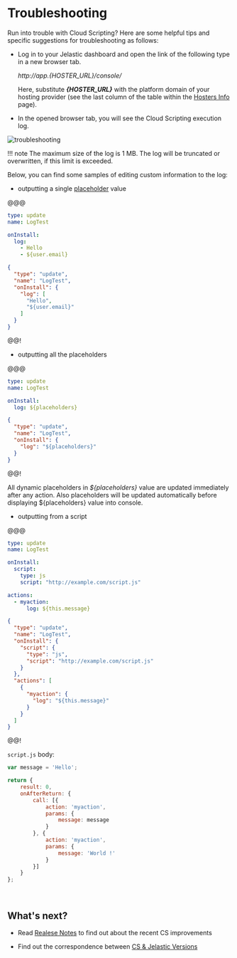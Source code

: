 # Troubleshooting

Run into trouble with Cloud Scripting? Here are some helpful tips and specific suggestions for troubleshooting as follows:                             

* Log in to your Jelastic dashboard and open the link of the following type in a new browser tab.                            

    *http://app.{HOSTER_URL}/console/*                       
    
    Here, substitute <b>*{HOSTER_URL}*</b>  with the platform domain of your hosting provider (see the last column of the table within the <a href="https://docs.jelastic.com/jelastic-hoster-info" target="_blank">Hosters Info</a> page).                                           

* In the opened browser tab, you will see the Cloud Scripting execution log.                                                               
    
![troubleshooting](img/troubleshooting.jpg)          

!!! note
    The maximum size of the log is 1 MB. The log will be truncated or overwritten, if this limit is exceeded.

Below, you can find some samples of editing custom information to the log:                      

- outputting a single <a href="../placeholders/" target="blank">placeholder</a> value                     

@@@
```yaml
type: update
name: LogTest

onInstall:
  log:
    - Hello
    - ${user.email}
```
``` json
{
  "type": "update",
  "name": "LogTest",
  "onInstall": {
    "log": [
      "Hello",
      "${user.email}"
    ]
  }
}
```
@@!

- outputting all the placeholders              

@@@
```yaml
type: update
name: LogTest

onInstall:
  log: ${placeholders}
```
``` json
{
  "type": "update",
  "name": "LogTest",
  "onInstall": {
    "log": "${placeholders}"
  }
}
```
@@!

All dynamic placeholders in *\${placeholders}* value are updated immediately after any action. Also placeholders will be updated automatically before displaying \${placeholders} value into console.

- outputting from a script             

@@@
```yaml
type: update
name: LogTest

onInstall:
  script:
    type: js
    script: "http://example.com/script.js"

actions:
  - myaction:
      log: ${this.message}
```
``` json  
{
  "type": "update",
  "name": "LogTest",
  "onInstall": {
    "script": {
      "type": "js",
      "script": "http://example.com/script.js"
    }
  },
  "actions": [
    {
      "myaction": {
        "log": "${this.message}"
      }
    }
  ]
}
```
@@!

`script.js` body:      

``` javascript                                               
var message = 'Hello';

return { 
    result: 0, 
    onAfterReturn: {
        call: [{
            action: 'myaction', 
            params: {
                message: message
            } 
        }, {
            action: 'myaction',
            params: {
                message: 'World !'
            }
        }] 
    } 
};
```
<br>
<h2> What's next?</h2>    

- Read <a href="/releasenotes/" target="_blank">Realese Notes</a> to find out about the recent CS improvements                    

- Find out the correspondence between <a href="/jelastic-cs-correspondence/" target="_blank">CS & Jelastic Versions</a>          


<!--## Logging-->
<!--Work in progress...-->
<!--
add example 
2 procedures:
- log - public_html/cs.txt (do not forget to limit log) 
- getLogLink 
-->


<!--## Checking event subscribers list-->
<!--Work in progress...-->
<!-- think how to do that -->